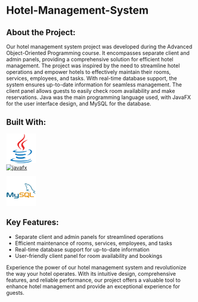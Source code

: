 # Hotel-Management-System
<h2>About the Project:</h2>
Our hotel management system project was developed during the Advanced Object-Oriented Programming course. It encompasses separate client and admin panels, providing a comprehensive solution for efficient hotel management. The project was inspired by the need to streamline hotel operations and empower hotels to effectively maintain their rooms, services, employees, and tasks. With real-time database support, the system ensures up-to-date information for seamless management. The client panel allows guests to easily check room availability and make reservations. Java was the main programming language used, with JavaFX for the user interface design, and MySQL for the database.

<h2>Built With:</h2>

<a href="https://www.java.com" target="_blank" rel="noreferrer"> <img src="https://raw.githubusercontent.com/devicons/devicon/master/icons/java/java-original.svg" alt="java" width="80" height="80"/> </a><br>
<a href="https://openjfx.io/" target="_blank" rel="noreferrer"> <img src="https://upload.wikimedia.org/wikipedia/en/c/cc/JavaFX_Logo.png" alt="javafx" width="80" height="80"/> </a>

<a href="https://www.mysql.com/" target="_blank" rel="noreferrer"> <img src="https://raw.githubusercontent.com/devicons/devicon/master/icons/mysql/mysql-original-wordmark.svg" alt="mysql" width="80" height="80"/> </a>



<h2>Key Features:</h2>
<ul>
  <li>Separate client and admin panels for streamlined operations</li>
  <li>Efficient maintenance of rooms, services, employees, and tasks</li>
  <li>Real-time database support for up-to-date information</li>
  <li>User-friendly client panel for room availability and bookings</li>
</ul>

<p>Experience the power of our hotel management system and revolutionize the way your hotel operates. With its intuitive design, comprehensive features, and reliable performance, our project offers a valuable tool to enhance hotel management and provide an exceptional experience for guests.</p>
